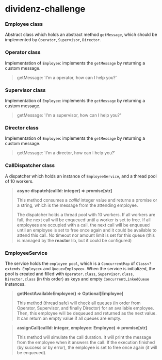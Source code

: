 # dividenz-challenge
### Employee class
Abstract class which holds an abstract method `getMessage`, which should be implemented by `Operator`, `Supervisor`, `Director`.

### Operator class
Implementation of `Employee`: implements the `getMessage` by returning a custom message.
> getMessage: 'I'm a operator, how can I help you?'

### Supervisor class
Implementation of `Employee`: implements the `getMessage` by returning a custom message.
> getMessage: 'I'm a supervisor, how can I help you?'


### Director class
Implementation of `Employee`: implements the `getMessage` by returning a custom message.
> getMessage: 'I'm a director, how can I help you?'

### CallDispatcher class
A dispatcher which holds an instance of `EmployeeService`, and a thread pool of 10 workers.
> __async dispatch(callId: integer) => promise[str]__
> 
> This method consumes a _callId_ integer value and returns a promise or a string, which is the
> message from the attending employee.
>
> The dispatcher holds a thread pool with 10 workers. If all workers are full, the next call will be enqueued until a worker is set to free.
> If all employees are occupied with a call, the next call will be enqueued until an employee is set to free once again and it could be available to attend this call.
> No timeout nor amount limit is set for this queue (this is managed by the __reactor__ lib, but it could be configured)

### EmployeeService
The service holds the `employee pool`, which is a `ConcurrentMap` of `Class<? extends Employee>` and `Queue<Employee>`.
When the service is initialized, the pool is created and filled with `Operator.class`, `Supervisor.class`, `Director.class` (in this order)
as keys and empty `ConcurrentLinkedQueue` instances.
> __getNextAvailableEmployee() => Optional[Employee]__
> 
> This method (thread safe) will check all queues (in order from Operator, Supervisor, and finally Director) for an available employee. 
> Then, this employee will be dequeued and returned as the next value. It can return an empty value if all queues are empty.

> __assignCall(callId: integer, employee: Employee) => promise[str]__
> 
> This method will simulate the call duration. It will print the message from the employee when it answers the call. 
> If the execution finished (by success or by error), the employee is set to free once again (it will be enqueued).